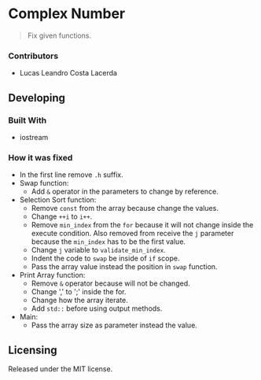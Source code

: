 # Complex Number
> Fix given functions.

### Contributors

* Lucas Leandro Costa Lacerda


## Developing

### Built With
 - iostream


### How it was fixed
 * In the first line remove `.h` suffix.
 * Swap function:
    * Add `&` operator in the parameters to change by reference.
 * Selection Sort function:
    * Remove `const` from the array because change the values.
    * Change `++i` to `i++`.
    * Remove `min_index` from the `for` because it will not change inside the execute condition. Also removed from receive the `j` parameter because the `min_index` has to be the first value.
    * Change `j` variable to `validate_min_index`.
    * Indent the code to `swap` be inside of `if` scope.
    * Pass the array value instead the position in `swap` function.
 * Print Array function:
    * Remove `&` operator because will not be changed.
    * Change ',' to ';' inside the for.
    * Change how the array iterate.
    * Add `std::` before using output methods.
 * Main:
    * Pass the array size as parameter instead the value.

## Licensing

Released under the MIT license.